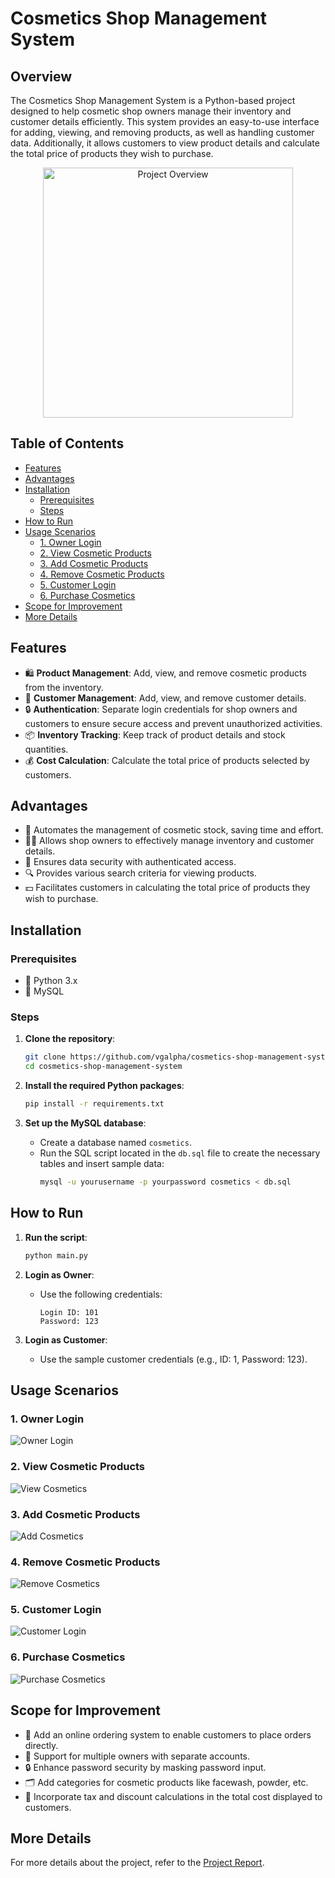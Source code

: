 # Cosmetics Shop Management System

## Overview

The Cosmetics Shop Management System is a Python-based project designed to help cosmetic shop owners manage their inventory and customer details efficiently. This system provides an easy-to-use interface for adding, viewing, and removing products, as well as handling customer data. Additionally, it allows customers to view product details and calculate the total price of products they wish to purchase.

<p align="center">
  <img src="static/images/project_overview.jpg" alt="Project Overview" width="400"/>
</p>

## Table of Contents

- [Features](#features)
- [Advantages](#advantages)
- [Installation](#installation)
    - [Prerequisites](#prerequisites)
    - [Steps](#steps)
- [How to Run](#how-to-run)
- [Usage Scenarios](#usage-scenarios)
    - [1. Owner Login](#1-owner-login)
    - [2. View Cosmetic Products](#2-view-cosmetic-products)
    - [3. Add Cosmetic Products](#3-add-cosmetic-products)
    - [4. Remove Cosmetic Products](#4-remove-cosmetic-products)
    - [5. Customer Login](#5-customer-login)
    - [6. Purchase Cosmetics](#6-purchase-cosmetics)
- [Scope for Improvement](#scope-for-improvement)
- [More Details](#more-details)

## Features

- 🛍️ **Product Management**: Add, view, and remove cosmetic products from the inventory.
- 👥 **Customer Management**: Add, view, and remove customer details.
- 🔒 **Authentication**: Separate login credentials for shop owners and customers to ensure secure access and prevent unauthorized activities.
- 📦 **Inventory Tracking**: Keep track of product details and stock quantities.
- 💰 **Cost Calculation**: Calculate the total price of products selected by customers.

## Advantages

- 🚀 Automates the management of cosmetic stock, saving time and effort.
- 🧑‍💼 Allows shop owners to effectively manage inventory and customer details.
- 🔐 Ensures data security with authenticated access.
- 🔍 Provides various search criteria for viewing products.
- 💵 Facilitates customers in calculating the total price of products they wish to purchase.

## Installation

### Prerequisites

- 🐍 Python 3.x
- 🐬 MySQL

### Steps

1. **Clone the repository**:
    ```sh
    git clone https://github.com/vgalpha/cosmetics-shop-management-system.git
    cd cosmetics-shop-management-system
    ```

2. **Install the required Python packages**:
    ```sh
    pip install -r requirements.txt
    ```

3. **Set up the MySQL database**:
    - Create a database named `cosmetics`.
    - Run the SQL script located in the `db.sql` file to create the necessary tables and insert sample data:
      ```sh
      mysql -u yourusername -p yourpassword cosmetics < db.sql
      ```

## How to Run

1. **Run the script**:
    ```sh
    python main.py
    ```

2. **Login as Owner**:
    - Use the following credentials:
      ```
      Login ID: 101
      Password: 123
      ```

3. **Login as Customer**:
    - Use the sample customer credentials (e.g., ID: 1, Password: 123).

## Usage Scenarios

### 1. Owner Login

![Owner Login](static/images/owner_login.png) <!-- Page 17 -->

### 2. View Cosmetic Products

![View Cosmetics](static/images/view_cosmetics.png) <!-- Page 18 -->

### 3. Add Cosmetic Products

![Add Cosmetics](static/images/add_cosmetics.png) <!-- Page 19 -->

### 4. Remove Cosmetic Products

![Remove Cosmetics](static/images/remove_cosmetics.png) <!-- Page 20 -->

### 5. Customer Login

![Customer Login](static/images/customer_login.png) <!-- Page 21 -->

### 6. Purchase Cosmetics

![Purchase Cosmetics](static/images/purchase_cosmetics.png) <!-- Page 22 -->

## Scope for Improvement

- 🛒 Add an online ordering system to enable customers to place orders directly.
- 👥 Support for multiple owners with separate accounts.
- 🔒 Enhance password security by masking password input.
- 🗂️ Add categories for cosmetic products like facewash, powder, etc.
- 🧾 Incorporate tax and discount calculations in the total cost displayed to customers.

## More Details

For more details about the project, refer to the [Project Report](https://github.com/vgalpha/cosmetics-shop-management-system/blob/main/Cosmetics_Shop_Project_Report.pdf).
